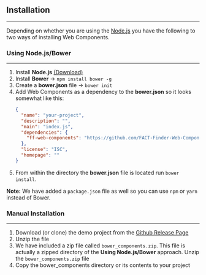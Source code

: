 ## Installation

---
Depending on whether you are using the [Node.js](https://nodejs.org/) you have the following to two ways of installing Web Components.

### Using Node.js/Bower

---
1. Install **Node.js** [(Download)](https://nodejs.org/en/download/)
2. Install **Bower** -> `npm install bower -g`
3. Create a **bower.json** file -> `bower init`
4. Add Web Components as a dependency to the **bower.json** so it looks somewhat like this:
    ```json
    {
      "name": "your-project",
      "description": "",
      "main": "index.js",
      "dependencies": {
        "ff-web-components": "https://github.com/FACT-Finder-Web-Components/ff-web-components.git#1.2.11"
      },
      "license": "ISC",
      "homepage": ""
    }
    ```
5. From within the directory the **bower.json** file is located run `bower install`.

**Note:** We have added a `package.json` file as well so you can use `npm` or `yarn` instead of Bower.


### Manual Installation

---
1. Download (or clone) the demo project from the [Github Release Page](https://github.com/FACT-Finder-Web-Components/ff-web-components/releases)
2. Unzip the file
3. We have included a zip file called `bower_components.zip`. This file is actually a zipped directory of the **Using Node.js/Bower** approach. Unzip the `bower_components.zip` file
4. Copy the bower_components directory or its contents to your project

